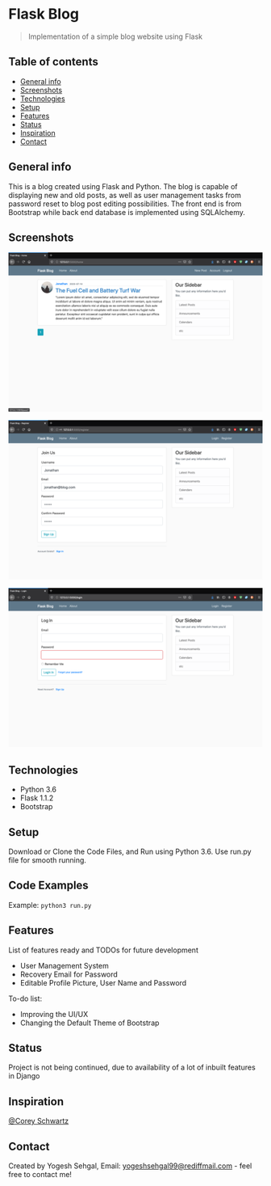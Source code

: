 # Flask Blog
> Implementation of a simple blog website using Flask

## Table of contents
* [General info](#general-info)
* [Screenshots](#screenshots)
* [Technologies](#technologies)
* [Setup](#setup)
* [Features](#features)
* [Status](#status)
* [Inspiration](#inspiration)
* [Contact](#contact)

## General info
This is a blog created using Flask and Python. 
The blog is capable of displaying new and old posts, as well as user management tasks from password reset to blog post editing possibilities. 
The front end is from Bootstrap while back end database is implemented using SQLAlchemy.

## Screenshots
![Example screenshot](https://raw.githubusercontent.com/ysehgal147/flask_blog/master/Screenshot%202020-07-15%20at%202.00.16%20AM.png)

![Example screenshot](https://raw.githubusercontent.com/ysehgal147/flask_blog/master/Screenshot%202020-07-15%20at%201.49.17%20AM.png)

![Example screenshot](https://raw.githubusercontent.com/ysehgal147/flask_blog/master/Screenshot%202020-07-15%20at%202.25.00%20AM.png)

## Technologies
* Python 3.6
* Flask 1.1.2
* Bootstrap

## Setup
Download or Clone the Code Files, and Run using Python 3.6. Use run.py file for smooth running.

## Code Examples
Example:
`python3 run.py`

## Features
List of features ready and TODOs for future development
* User Management System
* Recovery Email for Password
* Editable Profile Picture, User Name and Password

To-do list:
* Improving the UI/UX
* Changing the Default Theme of Bootstrap

## Status
Project is not being continued, due to availability of a lot of inbuilt features in Django

## Inspiration
[@Corey Schwartz](https://www.youtube.com/c/Coreyms)

## Contact
Created by Yogesh Sehgal, Email: [yogeshsehgal99@rediffmail.com](yogeshsehgal99@rediffmail.com) - feel free to contact me!
